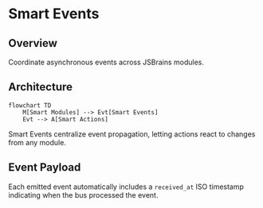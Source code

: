# Smart Events

## Overview
Coordinate asynchronous events across JSBrains modules.

## Architecture
```mermaid
flowchart TD
	M[Smart Modules] --> Evt[Smart Events]
	Evt --> A[Smart Actions]
```
Smart Events centralize event propagation, letting actions react to changes from any module.

## Event Payload
Each emitted event automatically includes a `received_at` ISO timestamp indicating when the bus processed the event.

